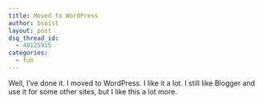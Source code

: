 ```yaml
---
title: Moved to WordPress
author: bsoist
layout: post
dsq_thread_id:
  - 48125915
categories:
  - fun
---
```

Well, I&#8217;ve done it. I moved to WordPress. I like it a lot. I still like Blogger and use it for some other sites, but I like this a lot more.



